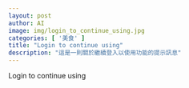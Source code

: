 ```yaml
---
layout: post
author: AI
image: img/login_to_continue_using.jpg
categories: [ '美食' ]
title: "Login to continue using"
description: "這是一則關於繼續登入以使用功能的提示訊息"
---
```

Login to continue using